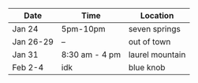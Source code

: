 <!DOCTYPE html>
<html>

<head>
  <meta charset="utf-8">
  <meta name="viewport" content="width=device-width, initial-scale=1.0">
  <title>whenamigoingsnowboarding</title>
  <link rel="stylesheet" href="https://stackedit.io/style.css" />
</head>

<body class="stackedit">
  <div class="stackedit__html">
<table>
<thead>
<tr>
<th>Date</th>
<th>Time</th>
<th>Location</th>
</tr>
</thead>
<tbody>
<tr>
<td>Jan 24</td>
<td>5pm-10pm</td>
<td>seven springs</td>
</tr>
<tr>
<td>Jan 26-29</td>
<td>–</td>
<td>out of town</td>
</tr>
<tr>
<td>Jan 31</td>
<td>8:30 am - 4 pm</td>
<td>laurel mountain</td>
</tr>
<tr>
<td>Feb 2-4</td>
<td>idk</td>
<td>blue knob</td>
</tr>
</tbody>
</table></div>
</body>

</html>

